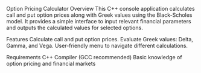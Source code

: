 Option Pricing Calculator
Overview
This C++ console application calculates call and put option prices along with Greek values using the Black-Scholes model. It provides a simple interface to input relevant financial parameters and outputs the calculated values for selected options.

Features
Calculate call and put option prices.
Evaluate Greek values: Delta, Gamma, and Vega.
User-friendly menu to navigate different calculations.

Requirements
C++ Compiler (GCC recommended)
Basic knowledge of option pricing and financial markets
